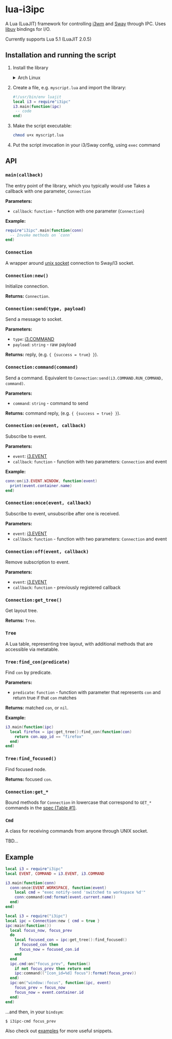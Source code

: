 # lua-i3ipc

A Lua (LuaJIT) framework for controlling [i3wm](https://i3wm.org/)
and [Sway](https://swaywm.org/) through IPC.
Uses [libuv](https://github.com/luvit/luv) bindings for I/O.

Currently supports Lua 5.1 (LuaJIT 2.0.5)


## Installation and running the script

1.  Install the library

    <details>
        <summary>Arch Linux</summary>
        Install the `lua-i3ipc-git` package with any AUR helper, i.e.:
        `$ yay -S lua-i3ipc-git`.
    </details>

1.  Create a file, e.g. `myscript.lua` and import the library:
    ```lua
    #!/usr/bin/env luajit
    local i3 = require"i3ipc"
    i3.main(function(ipc)
     -- code
    end)
    ```

1.  Make the script executable:
    ```bash
    chmod u+x myscript.lua
    ```

1. Put the script invocation in your i3/Sway config, using `exec` command


## API


### `main(callback)`
The entry point of the library, which you typically would use
Takes a callback with one parameter, `Connection`

**Parameters:**
- `callback`: `function` - function with one parameter (`Connection`)

**Example:**
```lua
require"i3ipc".main(function(conn)
  -- Invoke methods on `conn`
end)
```


### `Connection`
A wrapper around [unix socket](https://en.wikipedia.org/wiki/Unix_domain_socket)
connection to Sway/I3 socket.


### `Connection:new()`
Initialize connection.

**Returns:** `Connection`.


### `Connection:send(type, payload)`
Send a message to socket.

**Parameters:**
- `type`: [i3.COMMAND](https://i3wm.org/docs/ipc.html#_sending_messages_to_i3)
- `payload`: `string` - raw payload

**Returns:** reply, (e.g. `{ {success = true} }`).


### `Connection:command(command)`
Send a command.
Equivalent to `Connection:send(i3.COMMAND.RUN_COMMAND, command)`.

**Parameters:**
- `command`: `string` - command to send

**Returns:** command reply, (e.g. `{ {success = true} }`).


### `Connection:on(event, callback)`
Subscribe to event.

**Parameters:**
- `event`: [i3.EVENT](https://i3wm.org/docs/ipc.html#_reply_format)
- `callback`: `function` - function with two parameters: `Connection` and event

**Example:**
```lua
conn:on(i3.EVENT.WINDOW, function(event)
  print(event.container.name)
end)
```


### `Connection:once(event, callback)`
Subscribe to event, unsubscribe after one is received.

**Parameters:**
- `event`: [i3.EVENT](https://i3wm.org/docs/ipc.html#_reply_format)
- `callback`: `function` - function with two parameters: `Connection` and event


### `Connection:off(event, callback)`
Remove subscription to event.

**Parameters:**
- `event`: [i3.EVENT](https://i3wm.org/docs/ipc.html#_reply_format)
- `callback`: `function` - previously registered callback


### `Connection:get_tree()`
Get layout tree.

**Returns:** `Tree`.


### `Tree`
A Lua table, representing tree layout, with additional methods that are
accessible via metatable.


### `Tree:find_con(predicate)`
Find `con` by predicate.

**Parameters:**
- `predicate`: `function` - function with parameter that represents `con`
and return true if that `con` matches

**Returns:** matched `con`, or `nil`.

**Example:**
```lua
i3.main(function(ipc)
  local firefox = ipc:get_tree():find_con(function(con)
    return con.app_id == "firefox"
  end)
end)
```


### `Tree:find_focused()`
Find focused node.

**Returns:** focused `con`.


### `Connection:get_*`
Bound methods for `Connection` in lowercase that correspond to `GET_*`
commands in the [spec (Table #1)](https://i3wm.org/docs/ipc.html#_sending_messages_to_i3).


### `Cmd`

A class for receiving commands from anyone through UNIX socket.

TBD...

## Example

```lua
local i3 = require"i3ipc"
local EVENT, COMMAND = i3.EVENT, i3.COMMAND

i3.main(function(conn)
  conn:once(EVENT.WORKSPACE, function(event)
    local cmd = "exec notify-send 'switched to workspace %d'"
    conn:command(cmd:format(event.current.name))
  end)
end)
```

```lua
local i3 = require("i3ipc")
local ipc = Connection:new { cmd = true }
ipc:main(function())
  local focus_now, focus_prev
  do
    local focused_con = ipc:get_tree():find_focused()
    if focused_con then
      focus_now = focused_con.id
    end
  end
  ipc.cmd:on("focus_prev", function()
    if not focus_prev then return end
    ipc:command(("[con_id=%d] focus"):format(focus_prev))
  end)
  ipc:on("window::focus", function(ipc, event)
    focus_prev = focus_now
    focus_now = event.container.id
  end)
end)
```

...and then, in your `bindsym`:
```bash
$ i3ipc-cmd focus_prev
```


Also check out [examples](./examples) for more useful snippets.
